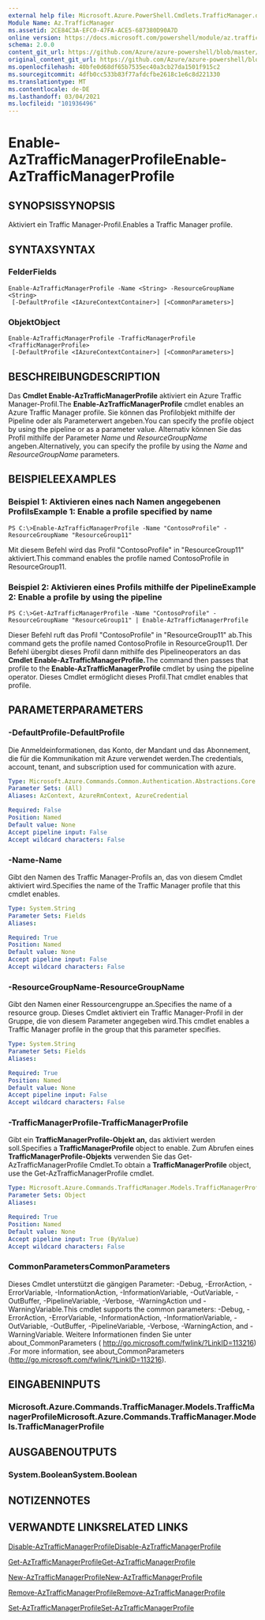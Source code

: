 ```yaml
---
external help file: Microsoft.Azure.PowerShell.Cmdlets.TrafficManager.dll-Help.xml
Module Name: Az.TrafficManager
ms.assetid: 2CE84C3A-EFC0-47FA-ACE5-687380D90A7D
online version: https://docs.microsoft.com/powershell/module/az.trafficmanager/enable-aztrafficmanagerprofile
schema: 2.0.0
content_git_url: https://github.com/Azure/azure-powershell/blob/master/src/TrafficManager/TrafficManager/help/Enable-AzTrafficManagerProfile.md
original_content_git_url: https://github.com/Azure/azure-powershell/blob/master/src/TrafficManager/TrafficManager/help/Enable-AzTrafficManagerProfile.md
ms.openlocfilehash: 40bfe0d68df65b7535ec40a3cb27da1501f915c2
ms.sourcegitcommit: 4dfb0cc533b83f77afdcfbe2618c1e6c8d221330
ms.translationtype: MT
ms.contentlocale: de-DE
ms.lasthandoff: 03/04/2021
ms.locfileid: "101936496"
---
```

# <span data-ttu-id="06d40-101">Enable-AzTrafficManagerProfile</span><span class="sxs-lookup"><span data-stu-id="06d40-101">Enable-AzTrafficManagerProfile</span></span>

## <span data-ttu-id="06d40-102">SYNOPSIS</span><span class="sxs-lookup"><span data-stu-id="06d40-102">SYNOPSIS</span></span>
<span data-ttu-id="06d40-103">Aktiviert ein Traffic Manager-Profil.</span><span class="sxs-lookup"><span data-stu-id="06d40-103">Enables a Traffic Manager profile.</span></span>

## <span data-ttu-id="06d40-104">SYNTAX</span><span class="sxs-lookup"><span data-stu-id="06d40-104">SYNTAX</span></span>

### <span data-ttu-id="06d40-105">Felder</span><span class="sxs-lookup"><span data-stu-id="06d40-105">Fields</span></span>
```
Enable-AzTrafficManagerProfile -Name <String> -ResourceGroupName <String>
 [-DefaultProfile <IAzureContextContainer>] [<CommonParameters>]
```

### <span data-ttu-id="06d40-106">Objekt</span><span class="sxs-lookup"><span data-stu-id="06d40-106">Object</span></span>
```
Enable-AzTrafficManagerProfile -TrafficManagerProfile <TrafficManagerProfile>
 [-DefaultProfile <IAzureContextContainer>] [<CommonParameters>]
```

## <span data-ttu-id="06d40-107">BESCHREIBUNG</span><span class="sxs-lookup"><span data-stu-id="06d40-107">DESCRIPTION</span></span>
<span data-ttu-id="06d40-108">Das **Cmdlet Enable-AzTrafficManagerProfile** aktiviert ein Azure Traffic Manager-Profil.</span><span class="sxs-lookup"><span data-stu-id="06d40-108">The **Enable-AzTrafficManagerProfile** cmdlet enables an Azure Traffic Manager profile.</span></span>
<span data-ttu-id="06d40-109">Sie können das Profilobjekt mithilfe der Pipeline oder als Parameterwert angeben.</span><span class="sxs-lookup"><span data-stu-id="06d40-109">You can specify the profile object by using the pipeline or as a parameter value.</span></span>
<span data-ttu-id="06d40-110">Alternativ können Sie das Profil mithilfe der Parameter *Name* und *ResourceGroupName* angeben.</span><span class="sxs-lookup"><span data-stu-id="06d40-110">Alternatively, you can specify the profile by using the *Name* and *ResourceGroupName* parameters.</span></span>

## <span data-ttu-id="06d40-111">BEISPIELE</span><span class="sxs-lookup"><span data-stu-id="06d40-111">EXAMPLES</span></span>

### <span data-ttu-id="06d40-112">Beispiel 1: Aktivieren eines nach Namen angegebenen Profils</span><span class="sxs-lookup"><span data-stu-id="06d40-112">Example 1: Enable a profile specified by name</span></span>
```
PS C:\>Enable-AzTrafficManagerProfile -Name "ContosoProfile" -ResourceGroupName "ResourceGroup11"
```

<span data-ttu-id="06d40-113">Mit diesem Befehl wird das Profil "ContosoProfile" in "ResourceGroup11" aktiviert.</span><span class="sxs-lookup"><span data-stu-id="06d40-113">This command enables the profile named ContosoProfile in ResourceGroup11.</span></span>

### <span data-ttu-id="06d40-114">Beispiel 2: Aktivieren eines Profils mithilfe der Pipeline</span><span class="sxs-lookup"><span data-stu-id="06d40-114">Example 2: Enable a profile by using the pipeline</span></span>
```
PS C:\>Get-AzTrafficManagerProfile -Name "ContosoProfile" -ResourceGroupName "ResourceGroup11" | Enable-AzTrafficManagerProfile
```

<span data-ttu-id="06d40-115">Dieser Befehl ruft das Profil "ContosoProfile" in "ResourceGroup11" ab.</span><span class="sxs-lookup"><span data-stu-id="06d40-115">This command gets the profile named ContosoProfile in ResourceGroup11.</span></span>
<span data-ttu-id="06d40-116">Der Befehl übergibt dieses Profil dann mithilfe des Pipelineoperators an das **Cmdlet Enable-AzTrafficManagerProfile.**</span><span class="sxs-lookup"><span data-stu-id="06d40-116">The command then passes that profile to the **Enable-AzTrafficManagerProfile** cmdlet by using the pipeline operator.</span></span>
<span data-ttu-id="06d40-117">Dieses Cmdlet ermöglicht dieses Profil.</span><span class="sxs-lookup"><span data-stu-id="06d40-117">That cmdlet enables that profile.</span></span>

## <span data-ttu-id="06d40-118">PARAMETER</span><span class="sxs-lookup"><span data-stu-id="06d40-118">PARAMETERS</span></span>

### <span data-ttu-id="06d40-119">-DefaultProfile</span><span class="sxs-lookup"><span data-stu-id="06d40-119">-DefaultProfile</span></span>
<span data-ttu-id="06d40-120">Die Anmeldeinformationen, das Konto, der Mandant und das Abonnement, die für die Kommunikation mit Azure verwendet werden.</span><span class="sxs-lookup"><span data-stu-id="06d40-120">The credentials, account, tenant, and subscription used for communication with azure.</span></span>

```yaml
Type: Microsoft.Azure.Commands.Common.Authentication.Abstractions.Core.IAzureContextContainer
Parameter Sets: (All)
Aliases: AzContext, AzureRmContext, AzureCredential

Required: False
Position: Named
Default value: None
Accept pipeline input: False
Accept wildcard characters: False
```

### <span data-ttu-id="06d40-121">-Name</span><span class="sxs-lookup"><span data-stu-id="06d40-121">-Name</span></span>
<span data-ttu-id="06d40-122">Gibt den Namen des Traffic Manager-Profils an, das von diesem Cmdlet aktiviert wird.</span><span class="sxs-lookup"><span data-stu-id="06d40-122">Specifies the name of the Traffic Manager profile that this cmdlet enables.</span></span>

```yaml
Type: System.String
Parameter Sets: Fields
Aliases:

Required: True
Position: Named
Default value: None
Accept pipeline input: False
Accept wildcard characters: False
```

### <span data-ttu-id="06d40-123">-ResourceGroupName</span><span class="sxs-lookup"><span data-stu-id="06d40-123">-ResourceGroupName</span></span>
<span data-ttu-id="06d40-124">Gibt den Namen einer Ressourcengruppe an.</span><span class="sxs-lookup"><span data-stu-id="06d40-124">Specifies the name of a resource group.</span></span>
<span data-ttu-id="06d40-125">Dieses Cmdlet aktiviert ein Traffic Manager-Profil in der Gruppe, die von diesem Parameter angegeben wird.</span><span class="sxs-lookup"><span data-stu-id="06d40-125">This cmdlet enables a Traffic Manager profile in the group that this parameter specifies.</span></span>

```yaml
Type: System.String
Parameter Sets: Fields
Aliases:

Required: True
Position: Named
Default value: None
Accept pipeline input: False
Accept wildcard characters: False
```

### <span data-ttu-id="06d40-126">-TrafficManagerProfile</span><span class="sxs-lookup"><span data-stu-id="06d40-126">-TrafficManagerProfile</span></span>
<span data-ttu-id="06d40-127">Gibt ein **TrafficManagerProfile-Objekt an,** das aktiviert werden soll.</span><span class="sxs-lookup"><span data-stu-id="06d40-127">Specifies a **TrafficManagerProfile** object to enable.</span></span>
<span data-ttu-id="06d40-128">Zum Abrufen eines **TrafficManagerProfile-Objekts** verwenden Sie das Get-AzTrafficManagerProfile Cmdlet.</span><span class="sxs-lookup"><span data-stu-id="06d40-128">To obtain a **TrafficManagerProfile** object, use the Get-AzTrafficManagerProfile cmdlet.</span></span>

```yaml
Type: Microsoft.Azure.Commands.TrafficManager.Models.TrafficManagerProfile
Parameter Sets: Object
Aliases:

Required: True
Position: Named
Default value: None
Accept pipeline input: True (ByValue)
Accept wildcard characters: False
```

### <span data-ttu-id="06d40-129">CommonParameters</span><span class="sxs-lookup"><span data-stu-id="06d40-129">CommonParameters</span></span>
<span data-ttu-id="06d40-130">Dieses Cmdlet unterstützt die gängigen Parameter: -Debug, -ErrorAction, -ErrorVariable, -InformationAction, -InformationVariable, -OutVariable, -OutBuffer, -PipelineVariable, -Verbose, -WarningAction und -WarningVariable.</span><span class="sxs-lookup"><span data-stu-id="06d40-130">This cmdlet supports the common parameters: -Debug, -ErrorAction, -ErrorVariable, -InformationAction, -InformationVariable, -OutVariable, -OutBuffer, -PipelineVariable, -Verbose, -WarningAction, and -WarningVariable.</span></span> <span data-ttu-id="06d40-131">Weitere Informationen finden Sie unter about_CommonParameters ( http://go.microsoft.com/fwlink/?LinkID=113216) .</span><span class="sxs-lookup"><span data-stu-id="06d40-131">For more information, see about_CommonParameters (http://go.microsoft.com/fwlink/?LinkID=113216).</span></span>

## <span data-ttu-id="06d40-132">EINGABEN</span><span class="sxs-lookup"><span data-stu-id="06d40-132">INPUTS</span></span>

### <span data-ttu-id="06d40-133">Microsoft.Azure.Commands.TrafficManager.Models.TrafficManagerProfile</span><span class="sxs-lookup"><span data-stu-id="06d40-133">Microsoft.Azure.Commands.TrafficManager.Models.TrafficManagerProfile</span></span>

## <span data-ttu-id="06d40-134">AUSGABEN</span><span class="sxs-lookup"><span data-stu-id="06d40-134">OUTPUTS</span></span>

### <span data-ttu-id="06d40-135">System.Boolean</span><span class="sxs-lookup"><span data-stu-id="06d40-135">System.Boolean</span></span>

## <span data-ttu-id="06d40-136">NOTIZEN</span><span class="sxs-lookup"><span data-stu-id="06d40-136">NOTES</span></span>

## <span data-ttu-id="06d40-137">VERWANDTE LINKS</span><span class="sxs-lookup"><span data-stu-id="06d40-137">RELATED LINKS</span></span>

[<span data-ttu-id="06d40-138">Disable-AzTrafficManagerProfile</span><span class="sxs-lookup"><span data-stu-id="06d40-138">Disable-AzTrafficManagerProfile</span></span>](./Disable-AzTrafficManagerProfile.md)

[<span data-ttu-id="06d40-139">Get-AzTrafficManagerProfile</span><span class="sxs-lookup"><span data-stu-id="06d40-139">Get-AzTrafficManagerProfile</span></span>](./Get-AzTrafficManagerProfile.md)

[<span data-ttu-id="06d40-140">New-AzTrafficManagerProfile</span><span class="sxs-lookup"><span data-stu-id="06d40-140">New-AzTrafficManagerProfile</span></span>](./New-AzTrafficManagerProfile.md)

[<span data-ttu-id="06d40-141">Remove-AzTrafficManagerProfile</span><span class="sxs-lookup"><span data-stu-id="06d40-141">Remove-AzTrafficManagerProfile</span></span>](./Remove-AzTrafficManagerProfile.md)

[<span data-ttu-id="06d40-142">Set-AzTrafficManagerProfile</span><span class="sxs-lookup"><span data-stu-id="06d40-142">Set-AzTrafficManagerProfile</span></span>](./Set-AzTrafficManagerProfile.md)


